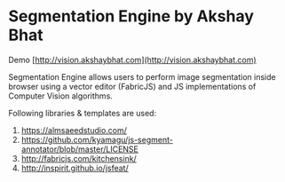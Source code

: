 Segmentation Engine by Akshay Bhat
=============================

Demo [http://vision.akshaybhat.com](http://vision.akshaybhat.com)

Segmentation Engine allows users to perform image segmentation inside browser using a vector editor (FabricJS) and JS implementations of Computer Vision algorithms.

Following libraries & templates are used:   

1. https://almsaeedstudio.com/ 
2. https://github.com/kyamagu/js-segment-annotator/blob/master/LICENSE
3. http://fabricjs.com/kitchensink/  
4. http://inspirit.github.io/jsfeat/
